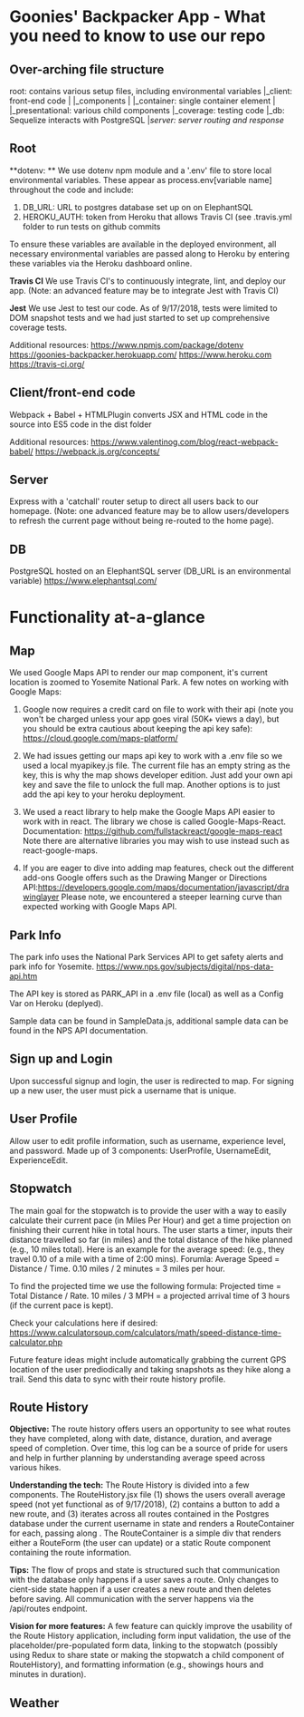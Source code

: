 # Goonies' Backpacker App - What you need to know to use our repo ##

## Over-arching file structure ##

root: contains various setup files, including environmental variables
|_client: front-end code
| |_components
|   |_container: single container element
|  |_presentational: various child components
|_coverage: testing code
|_db: Sequelize interacts with PostgreSQL
|_server: server routing and response_

## Root ##

**dotenv: ** We use dotenv npm module and a '.env' file to store local environmental variables. These appear as process.env[variable name] throughout the code and include:
1) DB_URL: URL to postgres database set up on on ElephantSQL
2) HEROKU_AUTH: token from Heroku that allows Travis CI (see .travis.yml folder to run tests on github commits

To ensure these variables are available in the deployed environment, all necessary environmental variables are passed along to Heroku by entering these variables via the Heroku dashboard online.

**Travis CI** We use Travis CI's to continuously integrate, lint, and deploy our app. (Note: an advanced feature may be to integrate Jest with Travis CI)

**Jest** We use Jest to test our code. As of 9/17/2018, tests were limited to DOM snapshot tests and we had just started to set up comprehensive coverage tests.

Additional resources:
https://www.npmjs.com/package/dotenv
https://goonies-backpacker.herokuapp.com/
https://www.heroku.com
https://travis-ci.org/

## Client/front-end code ##
Webpack + Babel + HTMLPlugin converts JSX and HTML code in the source into ES5 code in the dist folder

Additional resources:
https://www.valentinog.com/blog/react-webpack-babel/
https://webpack.js.org/concepts/

## Server ##
Express with a 'catchall' router setup to direct all users back to our homepage. (Note: one advanced feature may be to allow users/developers to refresh the current page without being re-routed to the home page).

## DB ##
PostgreSQL hosted on an ElephantSQL server (DB_URL is an environmental variable)
https://www.elephantsql.com/

# Functionality at-a-glance #

## Map ##
We used Google Maps API to render our map component, it's current location is zoomed to Yosemite National Park. A few notes on working with Google Maps:
1) Google now requires a credit card on file to work with their api (note you won't be charged unless your app goes viral (50K+ views a day), but you should be extra cautious about keeping the api key safe): https://cloud.google.com/maps-platform/

2) We had issues getting our maps api key to work with a .env file so we used a local myapikey.js file. The current file has an empty string as the key, this is why the map shows developer edition. Just add your own api key and save the file to unlock the full map. Another options is to just add the api key to your heroku deployment.

3) We used a react library to help make the Google Maps API easier to work with in react. The library we chose is called Google-Maps-React. Documentation: https://github.com/fullstackreact/google-maps-react
Note there are alternative libraries you may wish to use instead such as react-google-maps. 

4) If you are eager to dive into adding map features, check out the different add-ons Google offers such as the Drawing Manger or Directions API:https://developers.google.com/maps/documentation/javascript/drawinglayer
Please note, we encountered a steeper learning curve than expected working with Google Maps API. 

## Park Info ##
The park info uses the National Park Services API to get safety alerts and park info for Yosemite. 
https://www.nps.gov/subjects/digital/nps-data-api.htm

The API key is stored as PARK_API in a .env file (local) as well as a Config Var on Heroku (deplyed).

Sample data can be found in SampleData.js, additional sample data can be found in the NPS API documentation.

## Sign up and Login ##
Upon successful signup and login, the user is redirected to map.
For signing up a new user, the user must pick a username that is unique.

## User Profile ##
Allow user to edit profile information, such as username, experience level, and password.
Made up of 3 components: UserProfile, UsernameEdit, ExperienceEdit.

## Stopwatch ##
The main goal for the stopwatch is to provide the user with a way to easily calculate their current pace (in Miles Per Hour) and get a time projection on finishing their current hike in total hours. The user starts a timer, inputs their distance travelled so far (in miles) and the total distance of the hike planned (e.g., 10 miles total). Here is an example for the average speed: (e.g., they travel 0.10 of a mile with a time of 2:00 mins). Forumla: Average Speed = Distance / Time. 0.10 miles / 2 minutes = 3 miles per hour. 

To find the projected time we use the following formula: Projected time = Total Distance / Rate. 10 miles / 3 MPH = a projected arrival time of 3 hours (if the current pace is kept).

Check your calculations here if desired: https://www.calculatorsoup.com/calculators/math/speed-distance-time-calculator.php

Future feature ideas might include automatically grabbing the current GPS location of the user prediodically and taking snapshots as they hike along a trail. Send this data to sync with their route history profile.

## Route History ##
**Objective:** The route history offers users an opportunity to see what routes they have completed, along with date, distance, duration, and average speed of completion. Over time, this log can be a source of pride for users and help in further planning by understanding average speed across various hikes.

**Understanding the tech:** The Route History is divided into a few components. The RouteHistory.jsx file (1) shows the users overall average speed (not yet functional as of 9/17/2018), (2) contains a button to add a new route, and (3) iterates across all routes contained in the Postgres database under the current username in state and renders a RouteContainer for each, passing along . The RouteContainer is a simple div that renders either a RouteForm (the user can update) or a static Route component containing the route information.


**Tips:** The flow of props and state is structured such that communication with the database only happens if a user saves a route. Only changes to cient-side state happen if a user creates a new route and then deletes before saving. All communication with the server happens via the /api/routes endpoint.

**Vision for more features:** A few feature can quickly improve the usability of the Route History application, including form input validation, the use of the placeholder/pre-populated form data, linking to the stopwatch (possibly using Redux to share state or making the stopwatch a child component of RouteHistory), and formatting information (e.g., showings hours and minutes in duration).

## Weather ##